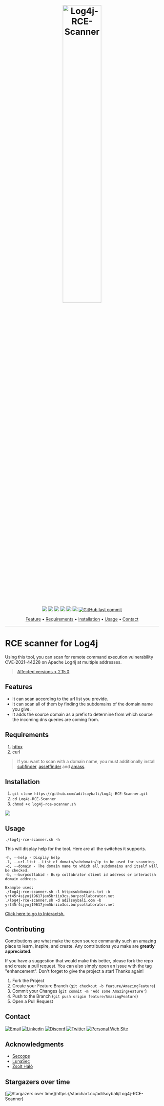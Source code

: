 <h1 align="center">
  <img src="https://i.ibb.co/d628X2Z/logo.png" alt="Log4j-RCE-Scanner" width="50%"></a>
  <br>
</h1>

<p align="center">
<a href="https://github.com/adilsoybali/Log4j-RCE-Scanner/releases/tag/v2"><img src="https://img.shields.io/badge/release-v2-brightgreen?style=flat"></a>
<a href="https://github.com/adilsoybali/Log4j-RCE-Scanner/stargazers"><img src="https://img.shields.io/github/stars/adilsoybali/Log4j-RCE-Scanner.svg?style=flat"></a>
<a href="https://github.com/adilsoybali/Log4j-RCE-Scanner/network/members"><img src="https://img.shields.io/github/forks/adilsoybali/Log4j-RCE-Scanner?style=flat"></a>
<a href="https://github.com/adilsoybali/Log4j-RCE-Scanner/issues"><img src="https://img.shields.io/github/issues/adilsoybali/Log4j-RCE-Scanner.svg?style=flat"></a>
<a href="https://github.com/adilsoybali/Log4j-RCE-Scanner/"><img src="https://img.shields.io/github/repo-size/adilsoybali/Log4j-RCE-Scanner.svg?style=flat"></a>
<a href="https://github.com/adilsoybali/Log4j-RCE-Scanner/blob/master/LICENSE"><img src="https://img.shields.io/github/license/adilsoybali/Log4j-RCE-Scanner.svg?style=flat"></a>
<a href="https://twitter.com/adilsoybali"><img alt="GitHub last commit" src="https://img.shields.io/github/last-commit/adilsoybali/Log4j-RCE-Scanner">
</p>
<p align="center">
  <a href="https://github.com/adilsoybali/Log4j-RCE-Scanner#Features">Feature</a> •
  <a href="https://github.com/adilsoybali/Log4j-RCE-Scanner#Requirements">Requirements</a> •
  <a href="https://github.com/adilsoybali/Log4j-RCE-Scanner#Installation">Installation</a> •
  <a href="https://github.com/adilsoybali/Log4j-RCE-Scanner#Usage">Usage</a> •
  <a href="https://github.com/adilsoybali/Log4j-RCE-Scanner#Contact">Contact</a>
</p>

---
      
# RCE scanner for Log4j
Using this tool, you can scan for remote command execution vulnerability CVE-2021-44228 on Apache Log4j at multiple addresses.
> [Affected versions < 2.15.0](https://logging.apache.org/log4j/2.x/security.html)
## Features
- It can scan according to the url list you provide.
- It can scan all of them by finding the subdomains of the domain name you give.
- It adds the source domain as a prefix to determine from which source the incoming dns queries are coming from.
## Requirements
1. [httpx](https://github.com/projectdiscovery/httpx)
2. [curl](https://curl.se/download.html)
> If you want to scan with a domain name, you must additionally install [subfinder](https://github.com/projectdiscovery/subfinder), [assetfinder](https://github.com/tomnomnom/assetfinder) and [amass](https://github.com/OWASP/Amass).
## Installation
 1. `git clone https://github.com/adilsoybali/Log4j-RCE-Scanner.git`
 2. `cd Log4j-RCE-Scanner`
 3. `chmod +x log4j-rce-scanner.sh`
 
 
<a href="https://github.com/adilsoybali/Log4j-RCE-Scanner#Installation"><img src="https://i.ibb.co/dkxsydt/Log4j-RCEScanner.png"></a>
## Usage

    ./log4j-rce-scanner.sh -h

This will display help for the tool. Here are all the switches it supports.


    -h, --help - Display help
    -l, --url-list - List of domain/subdomain/ip to be used for scanning.
    -d, --domain - The domain name to which all subdomains and itself will be checked.
    -b, --burpcollabid - Burp collabrator client id address or interactsh domain address.
    
    Example uses:
    ./log4j-rce-scanner.sh -l httpxsubdomains.txt -b yrt45r4sjyoj19617jem5briio3cs.burpcollaborator.net
    ./log4j-rce-scanner.sh -d adilsoybali.com -b yrt45r4sjyoj19617jem5briio3cs.burpcollaborator.net

[Click here to go to Interactsh.](https://app.interactsh.com/#/)

## Contributing

Contributions are what make the open source community such an amazing place to learn, inspire, and create. Any contributions you make are  **greatly appreciated**.

If you have a suggestion that would make this better, please fork the repo and create a pull request. You can also simply open an issue with the tag "enhancement". Don't forget to give the project a star! Thanks again!

1.  Fork the Project
2.  Create your Feature Branch (`git checkout -b feature/AmazingFeature`)
3.  Commit your Changes (`git commit -m 'Add some AmazingFeature'`)
4.  Push to the Branch (`git push origin feature/AmazingFeature`)
5.  Open a Pull Request

## Contact

<p>
<a href="mailto:adil.soybali@seccops.com" target="_blank"><img align="center" src="https://img.shields.io/static/v1?style=for-the-badge&message=Email&color=EA4335&logo=Gmail&logoColor=FFFFFF&label=" alt="Email" /></a>
<a href="https://linkedin.com/in/adilsoybali" target="_blank"><img align="center" src="https://img.shields.io/badge/LinkedIn-0077B5?style=for-the-badge&logo=linkedin&logoColor=white" alt="Linkedin" /></a>
<a href="https://discord.com/channels/@AdilSoybali#0044" target="_blank"><img align="center" src="https://img.shields.io/badge/Discord-7289DA?style=for-the-badge&logo=discord&logoColor=white" alt="Discord" /></a>
<a href="https://twitter.com/adilsoybali" target="_blank"><img align="center" src="https://img.shields.io/badge/Twitter-1DA1F2?style=for-the-badge&logo=twitter&logoColor=white" alt="Twitter" /></a>
<a href="https://adilsoybali.com/#contact" target="_blank"><img align="center" src="https://img.shields.io/badge/adilsoybali.com-448cec?style=for-the-badge&logo=koding&logoColor=white" alt="Personal Web Site" /></a>
</p>

## Acknowledgments

-   [Seccops](https://seccops.com/)
-   [LunaSec](https://www.lunasec.io/docs/blog/log4j-zero-day/)
-   [Zsolt Háló](https://github.com/zsolt-halo)

## Stargazers over time

[![Stargazers over time](https://starchart.cc/adilsoybali/Log4j-RCE-Scanner.svg?)](https://starchart.cc/adilsoybali/Log4j-RCE-Scanner)
